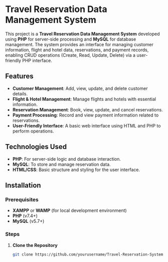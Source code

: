 # Travel Reservation Data Management System

This project is a **Travel Reservation Data Management System** developed using **PHP** for server-side processing and **MySQL** for database management. The system provides an interface for managing customer information, flight and hotel data, reservations, and payment records, enabling CRUD operations (Create, Read, Update, Delete) via a user-friendly PHP interface.

## Features

- **Customer Management**: Add, view, update, and delete customer details.
- **Flight & Hotel Management**: Manage flights and hotels with essential information.
- **Reservation Management**: Book, view, update, and cancel reservations.
- **Payment Processing**: Record and view payment information related to reservations.
- **User-Friendly Interface**: A basic web interface using HTML and PHP to perform operations.

## Technologies Used

- **PHP**: For server-side logic and database interaction.
- **MySQL**: To store and manage reservation data.
- **HTML/CSS**: Basic structure and styling for the user interface.

## Installation

### Prerequisites
- **XAMPP** or **WAMP** (for local development environment)
- **PHP** (v7.4+)
- **MySQL** (v5.7+)

### Steps

1. **Clone the Repository**
   ```bash
   git clone https://github.com/yourusername/Travel-Reservation-System.git
